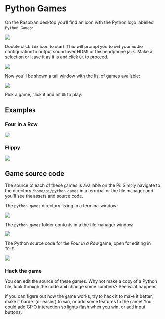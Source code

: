 # Python Games

On the Raspbian desktop you'll find an icon with the Python logo labelled `Python Games`:

![](images/python-games-icon.png)

Double click this icon to start. This will prompt you to set your audio configuration to output sound over HDMI or the headphone jack. Make a selection or leave it as it is and click `OK` to proceed.

![](images/audio-output.png)

Now you'll be shown a tall window with the list of games available:

![](images/python-games-selection.png)

Pick a game, click it and hit `OK` to play.

## Examples

### Four in a Row

![](images/four-in-a-row.png)

### Flippy

![](images/flippy.png)

## Game source code

The source of each of these games is available on the Pi. Simply navigate to the directory `/home/pi/python_games` in a terminal or the file manager and you'll see the assets and source code.

The `python_games` directory listing in a terminal window:

![](images/python-games-terminal.png)

The `python_games` folder contents in a the file manager window:

![](images/python-games-folder.png)

The Python source code for the *Four in a Row* game, open for editing in `IDLE`.

![](images/four-in-a-row-code.png)

### Hack the game

You can edit the source of these games. Why not make a copy of a Python file, look through the code and change some numbers? See what happens.

If you can figure out how the game works, try to hack it to make it better, make it harder (or easier) to win, or add some features to the game! You could add [GPIO](../gpio/README.md) interaction so lights flash when you win, or add input buttons.
